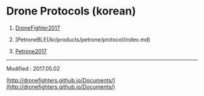 
# Drone Protocols (korean)

1. [DroneFighter2017](/kr/products/dronefighter2017/protocol/index.md)

2. [PetroneBLE(/kr/products/petrone/protocol/index.md)

3. [Petrone2017](/kr/products/petrone2017/protocol/index.md)



---

Modified : 2017.05.02

[http://dronefighters.github.io/Documents/](http://dronefighters.github.io/Documents/)
